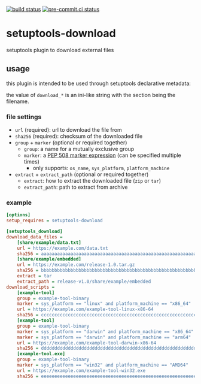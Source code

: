 [![build status](https://github.com/asottile/setuptools-download/actions/workflows/main.yml/badge.svg)](https://github.com/asottile/setuptools-download/actions/workflows/main.yml)
[![pre-commit.ci status](https://results.pre-commit.ci/badge/github/asottile/setuptools-download/main.svg)](https://results.pre-commit.ci/latest/github/asottile/setuptools-download/main)

setuptools-download
===================

setuptools plugin to download external files

## usage

this plugin is intended to be used through setuptools declarative metadata:

the value of `download_*` is an ini-like string with the section being the
filename.

### file settings

- `url` (required): url to download the file from
- `sha256` (required): checksum of the downloaded file
- `group` + `marker` (optional or required together)
    - `group`: a name for a mutually exclusive group
    - `marker`: a [PEP 508 marker expression] (can be specified multiple times)
        - only supports: `os_name`, `sys_platform`, `platform_machine`
- `extract` + `extract_path` (optional or required together)
    - `extract`: how to extract the downloaded file (`zip` or `tar`)
    - `extract_path`: path to extract from archive

[PEP 508 marker expression]: https://peps.python.org/pep-0508/#environment-markers

### example

```ini
[options]
setup_requires = setuptools-download

[setuptools_download]
download_data_files =
    [share/example/data.txt]
    url = https://example.com/data.txt
    sha256 = aaaaaaaaaaaaaaaaaaaaaaaaaaaaaaaaaaaaaaaaaaaaaaaaaaaaaaaaaaaaaaaa
    [share/example/embedded]
    url = https://example.com/release-1.0.tar.gz
    sha256 = bbbbbbbbbbbbbbbbbbbbbbbbbbbbbbbbbbbbbbbbbbbbbbbbbbbbbbbbbbbbbbbb
    extract = tar
    extract_path = release-v1.0/share/example/embedded
download_scripts =
    [example-tool]
    group = example-tool-binary
    marker = sys_platform == "linux" and platform_machine == "x86_64"
    url = https://example.com/example-tool-linux-x86-64
    sha256 = ccccccccccccccccccccccccccccccccccccccccccccccccccccccccccccccc
    [example-tool]
    group = example-tool-binary
    marker = sys_platform == "darwin" and platform_machine == "x86_64"
    marker = sys_platform == "darwin" and platform_machine == "arm64"
    url = https://example.com/example-tool-darwin-x86-64
    sha256 = ddddddddddddddddddddddddddddddddddddddddddddddddddddddddddddddd
    [example-tool.exe]
    group = example-tool-binary
    marker = sys_platform == "win32" and platform_machine == "AMD64"
    url = https://example.com/example-tool-win32.exe
    sha256 = eeeeeeeeeeeeeeeeeeeeeeeeeeeeeeeeeeeeeeeeeeeeeeeeeeeeeeeeeeeeeee
```
